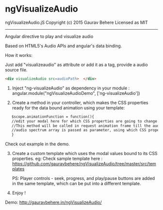 # ngVisualizeAudio
ngVisualizeAudio.jS
Copyright (c) 2015 Gaurav Behere
Licensed as MIT 


-------------------------------

Angular directive to play and visualize audio

Based on HTML5's Audio APIs and angular's data binding.

How it works:

Just add "visualizeaudio" as attribute or add it as a tag, provide a audio source file.

```html
<div visualizeAudio src=audioPath>  </div>
```



1. Inject "ng-visualizeAudio" as dependency in your module :
   angular.module("ngVisualizeAudioDemo", ['ng-visualizeAudio'])

2. Create a method in your controller, which makes the CSS properties ready for the data bound animation using your template:

```html
   $scope.animationFunction = function(){
   //edit your modal here for which CSS properties are going to change   
   //This method will be called in request animation frame till the audio is playing, 
   //audio spectrum array is passed as parameter, using which CSS properties are modified.
   }
```
   
   Check out example in the demo.
   
3. Create a custom template which uses the modal values bound to its CSS properties.
   eg: Check sample template here : https://github.com/gauravbehere/ngVisualizeAudio/tree/master/src/templates
   
   PS: Player controls - seek, progress, and play/pause buttons are added in the same template, which can be put into a different template.


4. Enjoy !


Demo: http://gauravbehere.in/ngVisualizeAudio/



